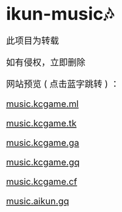 # <font size=7>ikun-music🎶</font>

<font size=5>

此项目为转载

如有侵权，立即删除

网站预览 ( 点击蓝字跳转 ) ：

[music.kcgame.ml](https://music.kcgame.ml)

[music.kcgame.tk](https://music.kcgame.tk)

[music.kcgame.ga](https://music.kcgame.ga)

[music.kcgame.gq](https://music.kcgame.gq)

[music.kcgame.cf](https://music.kcgame.cf)

[music.aikun.gq](https://music.aikun.gq)

</font>